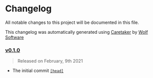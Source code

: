 # Changelog

All notable changes to this project will be documented in this file.


This changelog was automatically generated using [Caretaker](https://github.com/DevelopersToolbox/caretaker) by [Wolf Software](https://github.com/WolfSoftware)

### [v0.1.0](https://github.com/SecOpsToolbox/tcp-wrapper-asn-filter/releases/v0.1.0)

> Released on February, 9th 2021

- The initial commit [`[head]`](https://github.com/SecOpsToolbox/tcp-wrapper-asn-filter/commit/)

